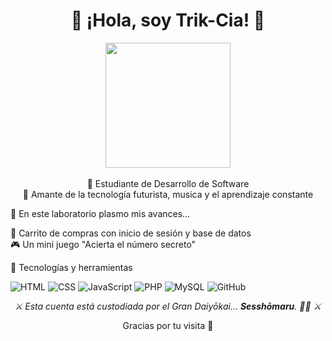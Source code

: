 <h1 align="center">🐾 ¡Hola, soy Trik-Cia! 👋</h1>

<p align="center">
  <img src="https://pin.it/2SbMNoyFc" width="200px"><br><br>
  🧠 Estudiante de Desarrollo de Software <br>
  🌌 Amante de la tecnología futurista, musica y el aprendizaje constante <br>
</p>

🧪 En este laboratorio plasmo mis avances...

🛒 Carrito de compras con inicio de sesión y base de datos  
  🎮 Un mini juego "Acierta el número secreto"  




🧰 Tecnologías y herramientas

![HTML](https://img.shields.io/badge/-HTML5-E34F26?style=flat&logo=html5&logoColor=white)
![CSS](https://img.shields.io/badge/-CSS3-1572B6?style=flat&logo=css3)
![JavaScript](https://img.shields.io/badge/-JavaScript-F7DF1E?style=flat&logo=javascript&logoColor=black)
![PHP](https://img.shields.io/badge/-PHP-777BB4?style=flat&logo=php&logoColor=white)
![MySQL](https://img.shields.io/badge/-MySQL-4479A1?style=flat&logo=mysql)
![GitHub](https://img.shields.io/badge/-GitHub-181717?style=flat&logo=github)



<p align="center"><i>⚔️ Esta cuenta está custodiada por el Gran Daiyōkai... <b>Sesshōmaru</b>. 🐺🔥 ⚔️</i></p>



<p align="center">Gracias por tu visita 💫 <br> 

